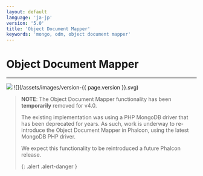 ```yaml
---
layout: default
language: 'ja-jp'
version: '5.0'
title: 'Object Document Mapper'
keywords: 'mongo, odm, object document mapper'
---
```


# Object Document Mapper
- - -
![](/assets/images/document-status-under-review-red.svg) ![](/assets/images/version-{{ page.version }}.svg)

> **NOTE**: The Object Document Mapper functionality has been **temporarily** removed for v4.0.
> 
> The existing implementation was using a PHP MongoDB driver that has been deprecated for years. As such, work is underway to re-introduce the Object Document Mapper in Phalcon, using the latest MongoDB PHP driver.
> 
> We expect this functionality to be reintroduced a future Phalcon release. 
> 
> {: .alert .alert-danger }
